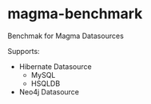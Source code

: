 magma-benchmark
===============

Benchmak for Magma Datasources

Supports:

* Hibernate Datasource
    * MySQL
    * HSQLDB
* Neo4j Datasource

